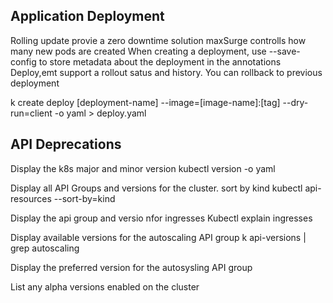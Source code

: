 ## Application Deployment


Rolling update provie a zero downtime solution
maxSurge controlls how many new pods are created
When creating a deployment, use --save-config to store metadata about the deployment in the annotations
Deploy,emt support a rollout satus and history. You can rollback to previous deployment

k create deploy [deployment-name] --image=[image-name]:[tag] --dry-run=client -o yaml > deploy.yaml



## API Deprecations

Display the k8s major and minor version
kubectl version -o yaml


Display all API Groups
and versions for the cluster. sort by kind
kubectl api-resources --sort-by=kind

Display  the api group and versio nfor ingresses
Kubectl explain ingresses

Display available versions for the autoscaling API group
k api-versions | grep autoscaling

Display the preferred version for the autosysling API group

List any alpha versions enabled on the cluster
